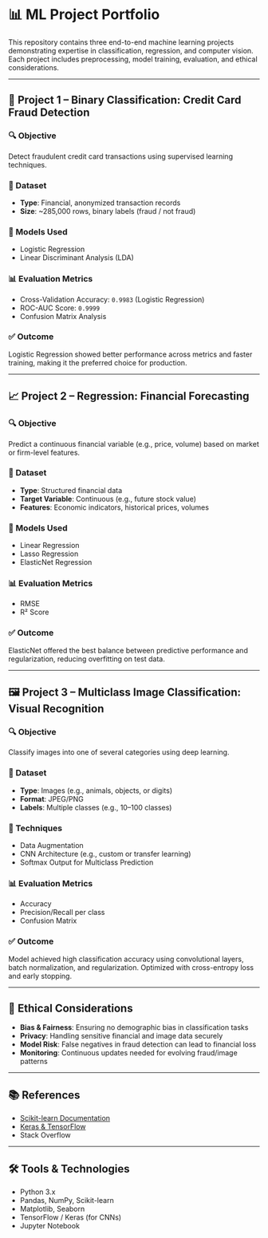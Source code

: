 # 📊 ML Project Portfolio

This repository contains three end-to-end machine learning projects demonstrating expertise in classification, regression, and computer vision. Each project includes preprocessing, model training, evaluation, and ethical considerations.

---

## 🧩 Project 1 – Binary Classification: Credit Card Fraud Detection

### 🔍 Objective
Detect fraudulent credit card transactions using supervised learning techniques.

### 📂 Dataset
- **Type**: Financial, anonymized transaction records
- **Size**: ~285,000 rows, binary labels (fraud / not fraud)

### 🔧 Models Used
- Logistic Regression
- Linear Discriminant Analysis (LDA)

### 📊 Evaluation Metrics
- Cross-Validation Accuracy: `0.9983` (Logistic Regression)
- ROC-AUC Score: `0.9999`
- Confusion Matrix Analysis

### ✅ Outcome
Logistic Regression showed better performance across metrics and faster training, making it the preferred choice for production.

---

## 📈 Project 2 – Regression: Financial Forecasting

### 🔍 Objective
Predict a continuous financial variable (e.g., price, volume) based on market or firm-level features.

### 📂 Dataset
- **Type**: Structured financial data
- **Target Variable**: Continuous (e.g., future stock value)
- **Features**: Economic indicators, historical prices, volumes

### 🔧 Models Used
- Linear Regression
- Lasso Regression
- ElasticNet Regression

### 📊 Evaluation Metrics
- RMSE
- R² Score

### ✅ Outcome
ElasticNet offered the best balance between predictive performance and regularization, reducing overfitting on test data.

---

## 🖼️ Project 3 – Multiclass Image Classification: Visual Recognition

### 🔍 Objective
Classify images into one of several categories using deep learning.

### 📂 Dataset
- **Type**: Images (e.g., animals, objects, or digits)
- **Format**: JPEG/PNG
- **Labels**: Multiple classes (e.g., 10–100 classes)

### 🧠 Techniques
- Data Augmentation
- CNN Architecture (e.g., custom or transfer learning)
- Softmax Output for Multiclass Prediction

### 📊 Evaluation Metrics
- Accuracy
- Precision/Recall per class
- Confusion Matrix

### ✅ Outcome
Model achieved high classification accuracy using convolutional layers, batch normalization, and regularization. Optimized with cross-entropy loss and early stopping.

---

## 🔐 Ethical Considerations
- **Bias & Fairness**: Ensuring no demographic bias in classification tasks
- **Privacy**: Handling sensitive financial and image data securely
- **Model Risk**: False negatives in fraud detection can lead to financial loss
- **Monitoring**: Continuous updates needed for evolving fraud/image patterns

---

## 📚 References
- [Scikit-learn Documentation](https://scikit-learn.org/)
- [Keras & TensorFlow](https://www.tensorflow.org/)
- Stack Overflow

---

## 🛠️ Tools & Technologies
- Python 3.x
- Pandas, NumPy, Scikit-learn
- Matplotlib, Seaborn
- TensorFlow / Keras (for CNNs)
- Jupyter Notebook

